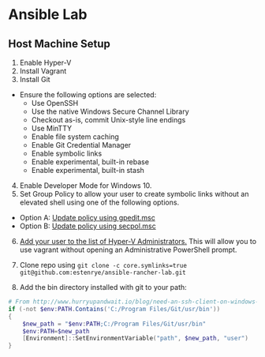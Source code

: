 # Ansible Lab

## Host Machine Setup

1. Enable Hyper-V
2. Install Vagrant
3. Install Git

  - Ensure the following options are selected:
    - Use OpenSSH
    - Use the native Windows Secure Channel Library
    - Checkout as-is, commit Unix-style line endings
    - Use MinTTY
    - Enable file system caching
    - Enable Git Credential Manager
    - Enable symbolic links
    - Enable experimental, built-in rebase
    - Enable experimental, built-in stash

4. Enable Developer Mode for Windows 10.
5. Set Group Policy to allow your user to create symbolic links without an elevated shell using one of the following options.

  - Option A: [Update policy using gpedit.msc](.docs/gpedit-symbolic-links.md)
  - Option B: [Update policy using secpol.msc](.docs/secpol-symbolic-links.md)

6. [Add your user to the list of Hyper-V Administrators.](.docs/hyperv-administrators-group.md)  This will allow you to use vagrant without opening an Administrative PowerShell prompt.

7. Clone repo using `git clone -c core.symlinks=true git@github.com:estenrye/ansible-rancher-lab.git`
8. Add the bin directory installed with git to your path:

```powershell
# From http://www.hurryupandwait.io/blog/need-an-ssh-client-on-windows-dont-use-putty-or-cygwinuse-git
if (-not $env:PATH.Contains('C:/Program Files/Git/usr/bin'))
{
    $new_path = "$env:PATH;C:/Program Files/Git/usr/bin"
    $env:PATH=$new_path
    [Environment]::SetEnvironmentVariable("path", $new_path, "user")
}
```